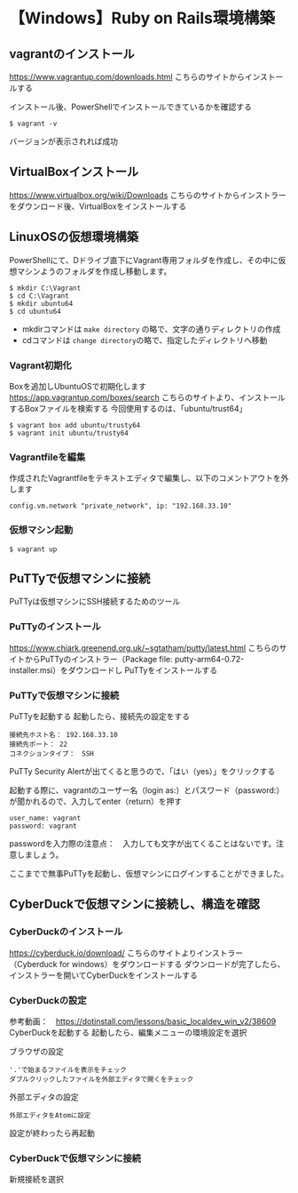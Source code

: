 # 【Windows】Ruby on Rails環境構築

## vagrantのインストール
https://www.vagrantup.com/downloads.html
こちらのサイトからインストールする

インストール後、PowerShellでインストールできているかを確認する
```:PS
$ vagrant -v
```
バージョンが表示されれば成功

## VirtualBoxインストール
https://www.virtualbox.org/wiki/Downloads
こちらのサイトからインストラーをダウンロード後、VirtualBoxをインストールする

## LinuxOSの仮想環境構築
PowerShellにて、Dドライブ直下にVagrant専用フォルダを作成し、その中に仮想マシンようのフォルダを作成し移動します。
```:ps 
$ mkdir C:\Vagrant
$ cd C:\Vagrant
$ mkdir ubuntu64
$ cd ubuntu64
```
* mkdirコマンドは `make directory` の略で、文字の通りディレクトリの作成
* cdコマンドは `change directory`の略で、指定したディレクトリへ移動

### Vagrant初期化
Boxを追加しUbuntuOSで初期化します
https://app.vagrantup.com/boxes/search
こちらのサイトより、インストールするBoxファイルを検索する
今回使用するのは、「ubuntu/trust64」
```:ps
$ vagrant box add ubuntu/trusty64
$ vagrant init ubuntu/trusty64
```

### Vagrantfileを編集
作成されたVagrantfileをテキストエディタで編集し、以下のコメントアウトを外します
```:Vagrantfile
config.vm.network "private_network", ip: "192.168.33.10"
```

### 仮想マシン起動
```:PS
$ vagrant up
```

## PuTTyで仮想マシンに接続
PuTTyは仮想マシンにSSH接続するためのツール

### PuTTyのインストール
https://www.chiark.greenend.org.uk/~sgtatham/putty/latest.html
こちらのサイトからPuTTyのインストラー（Package file: putty-arm64-0.72-installer.msi）をダウンロードし
PuTTyをインストールする

### PuTTyで仮想マシンに接続
PuTTyを起動する
起動したら、接続先の設定をする
```
接続先ホスト名： 192.168.33.10
接続先ポート： 22
コネクションタイプ：　SSH
```
PuTTy Security Alertが出てくると思うので、「はい（yes）」をクリックする

起動する際に、vagrantのユーザー名（login as:）とパスワード（password:）が聞かれるので、入力してenter（return）を押す
```
user_name: vagrant
password: vagrant
```
passwordを入力際の注意点：　入力しても文字が出てくることはないです。注意しましょう。

ここまでで無事PuTTyを起動し、仮想マシンにログインすることができました。

## CyberDuckで仮想マシンに接続し、構造を確認
### CyberDuckのインストール
https://cyberduck.io/download/
こちらのサイトよりインストラー（Cyberduck for windows）をダウンロードする
ダウンロードが完了したら、インストラーを開いてCyberDuckをインストールする

### CyberDuckの設定
参考動画：　https://dotinstall.com/lessons/basic_localdev_win_v2/38609
CyberDuckを起動する
起動したら、編集メニューの環境設定を選択

ブラウザの設定
```
'.'で始まるファイルを表示をチェック
ダブルクリックしたファイルを外部エディタで開くをチェック
```

外部エディタの設定
```
外部エディタをAtomに設定
```
設定が終わったら再起動

### CyberDuckで仮想マシンに接続
新規接続を選択
